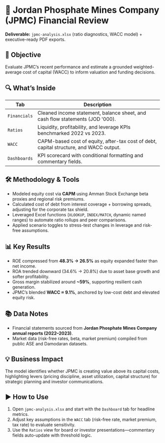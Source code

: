 # 🧮 Jordan Phosphate Mines Company (JPMC) Financial Review

**Deliverable:** `jpmc-analysis.xlsx` (ratio diagnostics, WACC model) + executive-ready PDF exports.

## 🎯 Objective
Evaluate JPMC’s recent performance and estimate a grounded weighted-average cost of capital (WACC) to inform valuation and funding decisions.

## 🔍 What’s Inside
| Tab | Description |
| --- | --- |
| `Financials` | Cleaned income statement, balance sheet, and cash flow statements (JOD '000). |
| `Ratios` | Liquidity, profitability, and leverage KPIs benchmarked 2022 vs 2023. |
| `WACC` | CAPM-based cost of equity, after-tax cost of debt, capital structure, and WACC output. |
| `Dashboards` | KPI scorecard with conditional formatting and commentary fields. |

## 🛠️ Methodology & Tools
- Modeled equity cost via **CAPM** using Amman Stock Exchange beta proxies and regional risk premiums.
- Calculated cost of debt from interest coverage + borrowing spreads, adjusting for the corporate tax shield.
- Leveraged Excel functions (`XLOOKUP`, `INDEX/MATCH`, dynamic named ranges) to automate ratio rollups and peer comparisons.
- Applied scenario toggles to stress-test changes in leverage and risk-free assumptions.

## 📊 Key Results
- ROE compressed from **48.3% → 26.5%** as equity expanded faster than net income.
- ROA trended downward (34.6% → 20.8%) due to asset base growth and softer profitability.
- Gross margin stabilized around **~59%**, supporting resilient cash generation.
- JPMC’s blended **WACC ≈ 9.1%**, anchored by low-cost debt and elevated equity risk.

## 📚 Data Notes
- Financial statements sourced from **Jordan Phosphate Mines Company annual reports (2022–2023)**.
- Market data (risk-free rates, beta, market premium) compiled from public ASE and Damodaran datasets.

## 💡 Business Impact
The model identifies whether JPMC is creating value above its capital costs, highlighting levers (pricing discipline, asset utilization, capital structure) for strategic planning and investor communications.

## ▶️ How to Use
1. Open `jpmc-analysis.xlsx` and start with the `Dashboard` tab for headline metrics.
2. Adjust key assumptions in the `WACC` tab (risk-free rate, market premium, tax rate) to evaluate sensitivity.
3. Use the `Ratios` view for board or investor presentations—commentary fields auto-update with threshold logic.
